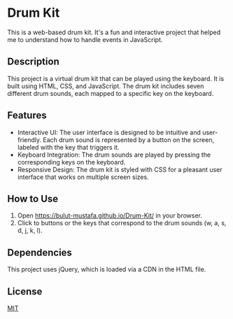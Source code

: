 # Drum Kit

This is a web-based drum kit. It's a fun and interactive project that helped me to understand how to handle events in JavaScript.

## Description

This project is a virtual drum kit that can be played using the keyboard. It is built using HTML, CSS, and JavaScript. The drum kit includes seven different drum sounds, each mapped to a specific key on the keyboard.  

## Features

- Interactive UI: The user interface is designed to be intuitive and user-friendly. Each drum sound is represented by a button on the screen, labeled with the key that triggers it.
- Keyboard Integration: The drum sounds are played by pressing the corresponding keys on the keyboard.
- Responsive Design: The drum kit is styled with CSS for a pleasant user interface that works on multiple screen sizes.

## How to Use

1. Open https://bulut-mustafa.github.io/Drum-Kit/ in your browser.
2. Click to buttons or the keys that correspond to the drum sounds (w, a, s, d, j, k, l).

## Dependencies

This project uses jQuery, which is loaded via a CDN in the HTML file.



## License

[MIT](https://choosealicense.com/licenses/mit/)

